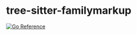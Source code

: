 # tree-sitter-familymarkup

[![Go Reference](https://pkg.go.dev/badge/github.com/redexp/tree-sitter-familymarkup.svg)](https://pkg.go.dev/github.com/redexp/tree-sitter-familymarkup)